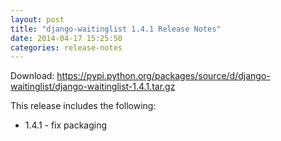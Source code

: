 ```yaml
---
layout: post
title: "django-waitinglist 1.4.1 Release Notes"
date: 2014-04-17 15:25:50
categories: release-notes
---
```


Download: <https://pypi.python.org/packages/source/d/django-waitinglist/django-waitinglist-1.4.1.tar.gz>

This release includes the following:

* 1.4.1 - fix packaging
